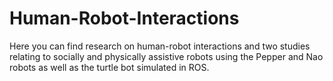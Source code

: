 # Human-Robot-Interactions
Here you can find research on human-robot interactions and two studies relating to socially and physically assistive robots using the Pepper and Nao robots as well as the turtle bot simulated in ROS. 
